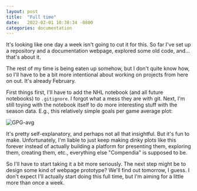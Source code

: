 ```yaml
---
layout: post
title:  "Full time"
date:   2022-02-01 10:38:34 -0800
categories: documentation
---
```


It's looking like one day a week isn't going to cut it for this. So far I've
set up a repository and a documentation webpage, explored some old code,
and... that's about it. 

The rest of my time is being eaten up somehow, but I don't quite know how, so 
I'll have to be a bit more intentional about working on projects from here on
out. It's already February. 

First things first, I'll have to add the NHL notebook (and all future notebooks)
to `.gitignore`. I forgot what a mess they are with git. Next, I'm still toying 
with the notebook itself to do more interesting stuff with the season data. E.g.,
this relatively simple goals per game average plot:

![GPG-avg](https://i.imgur.com/EwNqUm9.png)

It's pretty self-explanatory, and perhaps not all that insightful. But it's fun
to make. Unfortunately, I'm liable to just keep making dinky plots like this
forever instead of actually building a platform for presenting them, exploring
them, creating them, etc., everything else "Compendia" is supposed to be. 

So I'll have to start taking it a bit more seriously. The next step might be
to design some kind of webpage prototype? We'll find out tomorrow, I guess. I
don't expect I'll actually start doing this full time, but I'm aiming for a little
more than once a week.

